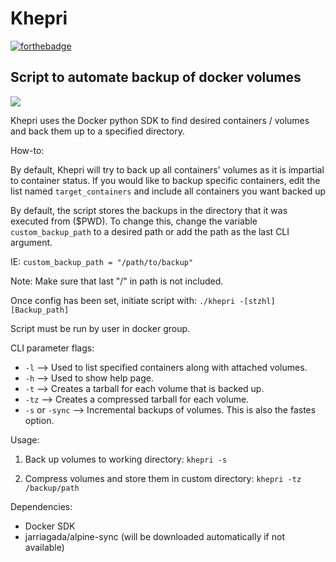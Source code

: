# Khepri

[![forthebadge](https://forthebadge.com/images/badges/just-plain-nasty.svg)](https://forthebadge.com)

## Script to automate backup of docker volumes

![](khepri_demo.gif)

Khepri uses the Docker python SDK to find desired containers / volumes and back them up to a specified directory.

How-to: 

By default, Khepri will try to back up all containers' volumes as it is impartial to container status.
If you would like to backup specific containers, edit the list named `target_containers` and include all containers you want backed up

By default, the script stores the backups in the directory that it was executed from ($PWD).
To change this, change the variable `custom_backup_path` to a desired path or add the path as the last CLI argument.

IE: `custom_backup_path = "/path/to/backup"`

Note: Make sure that last "/" in path is not included.

Once config has been set, initiate script with:
`./khepri -[stzhl] [Backup_path]`

Script must be run by user in docker group.

CLI parameter flags:
- `-l` --> Used to list specified containers along with attached volumes.
- `-h` --> Used to show help page.
- `-t` --> Creates a tarball for each volume that is backed up.
- `-tz` --> Creates a compressed tarball for each volume.
- `-s` or `-sync` --> Incremental backups of volumes. This is also the fastes option. 

Usage:
1. Back up volumes to working directory:
`khepri -s`

2. Compress volumes and store them in custom directory:
`khepri -tz /backup/path`

Dependencies:
- Docker SDK
- jarriagada/alpine-sync (will be downloaded automatically if not available)

